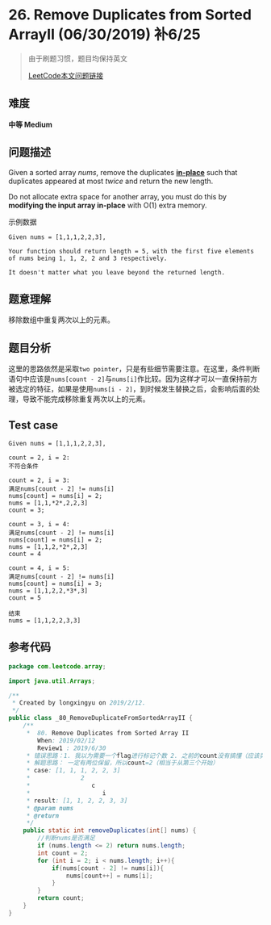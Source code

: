 # 26. Remove Duplicates from Sorted ArrayII (06/30/2019) 补6/25

> 由于刷题习惯，题目均保持英文
>
> [LeetCode本文问题链接](https://leetcode.com/problems/remove-duplicates-from-sorted-array-ii/)

## 难度

**中等 Medium**

## 问题描述

Given a sorted array *nums*, remove the duplicates [**in-place**](https://en.wikipedia.org/wiki/In-place_algorithm) such that duplicates appeared at most *twice* and return the new length.</br>

Do not allocate extra space for another array, you must do this by **modifying the input array in-place** with O(1) extra memory.

示例数据

```
Given nums = [1,1,1,2,2,3],

Your function should return length = 5, with the first five elements of nums being 1, 1, 2, 2 and 3 respectively.

It doesn't matter what you leave beyond the returned length.
```

## 题意理解

移除数组中重复两次以上的元素。

## 题目分析

这里的思路依然是采取`two pointer`，只是有些细节需要注意。在这里，条件判断语句中应该是`nums[count - 2]`与`nums[i]`作比较。因为这样才可以一直保持前方被选定的特征，如果是使用`nums[i - 2]`，到时候发生替换之后，会影响后面的处理，导致不能完成移除重复两次以上的元素。

## Test case

```
Given nums = [1,1,1,2,2,3],

count = 2, i = 2:
不符合条件

count = 2, i = 3:
满足nums[count - 2] != nums[i] 
nums[count] = nums[i] = 2;
nums = [1,1,*2*,2,2,3]
count = 3;

count = 3, i = 4:
满足nums[count - 2] != nums[i] 
nums[count] = nums[i] = 2;
nums = [1,1,2,*2*,2,3]
count = 4

count = 4, i = 5:
满足nums[count - 2] != nums[i] 
nums[count] = nums[i] = 3;
nums = [1,1,2,2,*3*,3]
count = 5

结束
nums = [1,1,2,2,3,3]

```

## 参考代码

```java
package com.leetcode.array;

import java.util.Arrays;

/**
 * Created by longxingyu on 2019/2/12.
 */
public class _80_RemoveDuplicateFromSortedArrayII {
    /**
     *  80. Remove Duplicates from Sorted Array II
        When: 2019/02/12
        Review1 : 2019/6/30
     * 错误思路：1. 我以为需要一个flag进行标记个数 2. 之前的count没有搞懂（应该类似于指针的东西） 3. 这里使用i的话，会有覆盖作用，导致i=4的时候等于i=2 4. return错误 应该是count才对
     * 解题思路： 一定有两位保留，所以count=2（相当于从第三个开始）
     * case: [1, 1, 1, 2, 2, 3]
     *              2
     *                 c
     *                    i
     * result: [1, 1, 2, 2, 3, 3]
     * @param nums
     * @return
     */
    public static int removeDuplicates(int[] nums) {
        //判断nums是否满足
        if (nums.length <= 2) return nums.length;
        int count = 2;
        for (int i = 2; i < nums.length; i++){
            if(nums[count - 2] != nums[i]){
                nums[count++] = nums[i];
            }
        }
        return count;
    }
}
```



